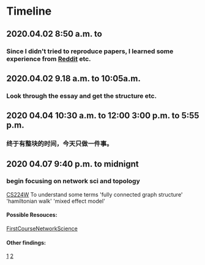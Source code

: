 # Timeline
## 2020.04.02 8:50 a.m. to 
### Since I didn't tried to reproduce papers, I learned some experience from [Reddit](https://www.reddit.com/r/learnmachinelearning/comments/c6f2rj/how_to_reproduce_papers/) etc.
## 2020.04.02 9.18 a.m. to 10:05a.m.
### Look through the essay and get the structure etc.
## 2020 04.04 10:30 a.m. to 12:00 3:00 p.m. to 5:55 p.m. 
### 终于有整块的时间，今天只做一件事。
## 2020 04.07 9:40 p.m. to midnignt
### begin focusing on network sci and topology
[CS224W](http://web.stanford.edu/class/cs224w/) 
To understand some terms 
'fully connected graph structure' 'hamiltonian walk' 'mixed effect model'


#### Possible Resouces: 
[FirstCourseNetworkScience](https://cambridgeuniversitypress.github.io/FirstCourseNetworkScience/)



#### Other findings: 
[1](https://en.wikipedia.org/wiki/List_of_animals_by_number_of_neurons)
[2](https://en.wikipedia.org/wiki/Spiking_neural_network)
